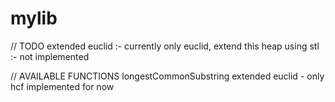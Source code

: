 # mylib
// TODO
extended euclid :- currently only euclid, extend this
heap using stl :- not implemented

// AVAILABLE FUNCTIONS
longestCommonSubstring
extended euclid - only hcf implemented for now
